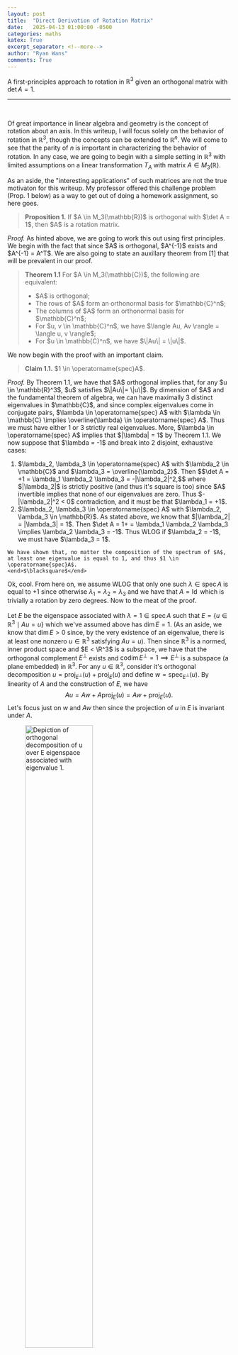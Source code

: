 ```yaml
---
layout: post
title:  "Direct Derivation of Rotation Matrix"
date:   2025-04-13 01:00:00 -0500
categories: maths
katex: True
excerpt_separator: <!--more-->
author: "Ryan Wans"
comments: True
---
```

A first-principles approach to rotation in $\mathbb{R}^3$ given an orthogonal matrix with $\det A = 1$.
<!--more-->

---
<br>

Of great importance in linear algebra and geometry is the concept of rotation about an axis. In this writeup, I will focus solely on the behavior of rotation in $\mathbb{R}^3$, though the concepts can be extended to $\mathbb{R}^n$. We will come to see that the parity of $n$ is important in characterizing the behavior of rotation. In any case, we are going to begin with a simple setting in $\mathbb{R}^3$ with limited assumptions on a linear transformation $T_A$ with matrix $A \in M_3(\mathbb{R})$. 

As an aside, the "interesting applications" of such matrices are not the true motivaton for this writeup. My professor offered this challenge problem (Prop. 1 below) as a way to get out of doing a homework assignment, so here goes. 

<blockquote>
<b>Proposition 1.</b> If $A \in M_3(\mathbb{R})$ is orthogonal with $\det A = 1$, then $A$ is a rotation matrix. 
</blockquote>

<proof>
<i>Proof.</i> 
As hinted above, we are going to work this out using first principles. We begin with the fact that since $A$ is orthogonal, $A^{-1}$ exists and $A^{-1} = A^T$. We are also going to state an auxillary theorem from [1] that will be prevalent in our proof. 

<blockquote>
    <b>Theorem 1.1</b> For $A \in M_3(\mathbb{C})$, the following are equivalent:
    <ul>
        <li> $A$ is orthogonal;</li>
        <li> The rows of $A$ form an orthonormal basis for $\mathbb{C}^n$;</li>
        <li> The columns of $A$ form an orthonormal basis for $\mathbb{C}^n$;</li>
        <li> For $u, v \in \mathbb{C}^n$, we have $\langle Au, Av \rangle = \langle u, v \rangle$;</li>
        <li> For $u \in \mathbb{C}^n$, we have $\|Au\| = \|u\|$.</li>
    </ul>
</blockquote>  

We now begin with the proof with an important claim. 

<blockquote>
<b>Claim 1.1.</b> $1 \in \operatorname{spec}A$.
</blockquote>
<proof>
    <i>Proof.</i> 
    By Theorem 1.1, we have that $A$ orthogonal implies that, for any $u \in \mathbb{R}^3$, $u$ satisfies $\|Au\|= \|u\|$. By dimension of $A$ and the fundamental theorem of algebra, we can have maximally 3 distinct eigenvalues in $\mathbb{C}$, and since complex eigenvalues come in conjugate pairs, $\lambda \in \operatorname{spec} A$ with $\lambda \in \mathbb{C} \implies \overline{\lambda} \in \operatorname{spec} A$. Thus we must have either 1 or 3 strictly real eigenvalues. More, $\lambda \in \operatorname{spec} A$ implies that $|\lambda| = 1$ by Theorem 1.1. We now suppose that $\lambda = -1$ and break into 2 disjoint, exhaustive cases:
    <ol>
        <li>$\lambda_2, \lambda_3 \in \operatorname{spec} A$ with $\lambda_2 \in \mathbb{C}$ and $\lambda_3 = \overline{\lambda_2}$. Then 
        $$\det A = +1 = \lambda_1 \lambda_2 \lambda_3 = -|\lambda_2|^2,$$
        where $|\lambda_2|$ is strictly positive (and thus it's square is too) since $A$ invertible implies that none of our eigenvalues are zero. Thus $-|\lambda_2|^2 < 0$ contradiction, and it must be that $\lambda_1 = +1$. </li>
        <li>$\lambda_2, \lambda_3 \in \operatorname{spec} A$ with $\lambda_2, \lambda_3 \in \mathbb{R}$. As stated above, we know that $|\lambda_2| = |\lambda_3| = 1$. Then $\det A = 1+ = \lambda_1 \lambda_2 \lambda_3 \implies \lambda_2 \lambda_3 = -1$. Thus WLOG if $\lambda_2 = -1$, we must have $\lambda_3 = 1$. </li>
    </ol>

    We have shown that, no matter the composition of the spectrum of $A$, at least one eigenvalue is equal to 1, and thus $1 \in \operatorname{spec}A$.
    <end>$\blacksquare$</end>
</proof>

Ok, cool. From here on, we assume WLOG that only one such $\lambda \in \operatorname{spec} A$ is equal to $+1$ since otherwise $\lambda_1 = \lambda_2 = \lambda_3$ and we have that $A = \operatorname{Id}$ which is trivially a rotation by zero degrees. Now to the meat of the proof.
<br><br>
Let $E$ be the eigenspace associated with $\lambda = 1 \in \operatorname{spec} A$ such that $E = \{u \in \mathbb{R}^3 \mid Au = u\}$ which we've assumed above has $\dim E = 1$. (As an aside, we know that $\dim E > 0$ since, by the very existence of an eigenvalue, there is at least one nonzero $u \in \mathbb{R}^3$ satisfying $Au = u$). Then since $\mathbb{R}^3$ is a normed, inner product space and $E < \R^3$ is a subspace, we have that the orthogonal complement $E^\perp$ exists and $\operatorname{codim} E^\perp = 1 \implies E^\perp$ is a subspace (a plane embedded) in $\mathbb{R}^3$. For any $u \in \mathbb{R}^3$, consider it's orthogonal decomposition $u = \operatorname{proj}_{E^\perp}(u) + \operatorname{proj}_E(u)$ and define $w = \operatorname{spec}_{E^\perp}(u)$. By linearity of $A$ and the construction of $E$, we have
$$Au = Aw + A\operatorname{proj}_E(u) = Aw + \operatorname{proj}_E(u).$$
Let's focus just on $w$ and $Aw$ then since the projection of $u$ in $E$ is invariant under $A$. 
<figure>
    <img src="/images/ortho_decomp.svg" alt="Depiction of orthogonal decomposition of u over E eigenspace associated with eigenvalue 1." style="width:60%" />
</figure>

<blockquote>
<b>Claim 1.2.</b> $E^\perp$ is also invariant under $A$.
</blockquote>
<proof>
    <i>Proof.</i>
    Consider some $u \in E$ and $v \in E^\perp$. By definition of orthogonally complimentary spaces, $\langle u, v \rangle = 0$. But from Theorem 1.1, we know that $A$ orthogonal implies that $\langle u, v \rangle = \langle Au, Av \rangle = 0$ and thus since we know that $E$ is invariant under $A$, $Au \in E \implies Av \in E^\perp$. So $v \in E^\perp \implies Av \in E^\perp$.
<end>$\blacksquare$</end> 
</proof>

<blockquote>
<b>Claim 1.3.</b> We can re-express $A$ as a block matrix under change of basis as
$$\operatorname{Rep}_C(A) = \begin{bmatrix}1 & \textbf{0} \\ \textbf{0} & \textbf{R}\end{bmatrix}$$
such that $\textbf{R} \in M_2(\mathbb{R})$ and $\textbf{R}$ is orthogonal and automorphic over $\operatorname{Rep}_C(E^\perp) \cong \mathbb{R}^2$.
</blockquote>
<proof>
    <i>Proof.</i>
    Consider a unit vector $u \in E$. Further consider that since $E^\perp$ is a subspace with $\dim E^\perp = 2$, we know there exists a (not necessarily unique) set of vectors $\{v, w\} \subset E^\perp$ such that $v$ and $w$ form an orthonormal basis for $E^\perp$. By definition of orthogonally complimentary spaces, we have then that ${u, v, w}$ are all pair-wise orthogonal and of unit length, and thus form a basis for $\R^3$. Let $B = \operatorname{Id} = [\textbf{e}_1\ \textbf{e}_2\ \textbf{e}_3]$ be the standard basis for $\mathbb{R}^3$ and $C = [u\ v\ w]$ be our newly constructed basis. Since the columns of both $B, C$ are orthonormal, both matrices are orthogonal and thus invertible by Theorem 1.1 again. Then since we have that
    $$ AC = \begin{bmatrix}
                    Au & Av & Aw
                \end{bmatrix} = \begin{bmatrix}
                    u & Av & Aw
                \end{bmatrix},$$
    we know that in representation $C$ (that is, $C^{-1}AC = C^TAC$), $A$ takes on the form
    $$ \operatorname{Rep}_C(A) = C^TAC = \begin{bmatrix}
                    1 & \textbf{0} \\ 
                    \textbf{0} & \textbf{R}
                \end{bmatrix}$$
    Some quick intuition behind the presence of the zeroes. First, since $A, C$, and $C^T$ are all orthogonal, so is their composition, meaning rows/columns of $\operatorname{Rep}_C(A)$ are orthonormal. Second, we know that both $E$ and $E^\perp$ are invariant under $A$ and thus $\operatorname{Rep}_A(C)$ as well. Thus for any $x \in E^\perp$, we know that $\langle Tx, u \rangle = 0$. Trivially, by structure of the block matrix in representation $C$, we know that $\textbf{R}$ is endomorphic over $\operatorname{Rep}_C(E^\perp)$. The isomorphic property of $\textbf{R}$ follows from the orthonormality of it's rows/columns, and thus it's invertibility in $M_2(\mathbb{R})$.
<end>$\blacksquare$</end> 
</proof>

Let $T = \operatorname{Rep}_C(A)$ as in Claim 1.3. We've shown thus far that $u \in E \implies Tu = u$ and that $\textbf{R}$ within $T$ is an orthogonal matrix whose determinant is also one since $\det A = \det C \det T \det C^T = \det T = 1 \cdot \det \textbf{R} = 1$. We provide a quick auxillary claim.

<blockquote>
<b>Claim 1.4.</b> $A$ orthogonal implies that $A$ is diagonalizable.
</blockquote>
<proof>
    <i>Proof.</i>
    Stuff probably should go here, not sure though...
    <end>$\blacksquare$</end> 
</proof>

We now arrive at the main result of the proof.

<blockquote>
<b>Claim 1.5.</b> $\textbf{R}$ is the rotation matrix in $\mathbb{R}^2$.
</blockquote>
<proof>
    <i>Proof.</i>
    We have that $\textbf{R}$ is orthogonal and has determinant 1. As shown earlier on, $\lambda \in \operatorname{spec}\textbf{R} \implies |\lambda| = 1$ and thus $\lambda$ lies somwhere on the complex unit circle such that there exists a $\theta \in [0, 2\pi)$ where $\lambda = e^{i\theta}$. Moreover, $\lambda \in \operatorname{spec}\textbf{R} \implies \overline{\lambda} \in \operatorname{spec} \textbf{R}$. Suppose $\theta = 0$ such that $\lambda_1 = \lambda_2 = 1$. By diagonalizability of orthogonal matrices, we know that there must exists two distinct eigenvectors, and in fact $\textbf{R} = I$ rotation by zero degrees. Similarly, if $\theta = \pi$ where $\lambda_1 = \lambda_2 = -1$, we ge that $\textbf{R} = -I$, the rotation by $180$ degrees. Now we can assume WLOG that $\lambda_1 = \overline{\lambda_2}$ are distinct complex eigenvalues with parameter $\theta$ and distinct eigenvectors $v$ and $\overline{v}$, respectively. Thus $\textbf{R}v = e^{i\theta} v$ and $\textbf{R}\overline{v} = e^{-i\theta}\overline{v}$. Suppose that $v = v_1 + i v_2$ with $v_1, v_2 \in \R^2$. Then we have that 
    $$
        \textbf{R}v = (\cos\theta + i\sin\theta)v \\ 
        \textbf{R}\overline{v} = (\cos\theta - i\sin\theta)\overline{v}
    $$
    by Euler's identity and the fact that $\sin$ is odd. Re-expressing this as 
    $$
        \textbf{R}v_1 + i\textbf{R}v_2 - i\textbf{R}v_2 + \textbf{R}v_1 = 2v_1\cos\theta - 2v_2\sin\theta \\ 
        \textbf{R}v_1 + i\textbf{R}v_2 - \textbf{R}v_1 + i\textbf{R}v_2 = 2iv_1\sin\theta + 2iv_2\cos\theta
    $$
    and thus $\textbf{R}v_1 = v_1\cos\theta - v_2\sin\theta$ and $\textbf{R}v_2 = v_1\sin\theta + v_2\cos\theta$. Further, we know that $\langle v_1, v_2 \rangle = 0$ since otherwise, $v = (1+ic)v_1$ and thus $\textbf{R}v_1 = e^{i\theta}v_1$ which is a contradiction since $e^{i\theta}$ would leave the image in $\mathbb{C}^2$, not $\mathbb{R}^2$. Thus $\{v_1, v_2\}$ forms an orthogonal basis for $\mathbb{R}^2$. Now consider any $u \in \mathbb{R}^2$. We can express $u = av_1 + bv_2$ and thus,
    $$
        \textbf{R}u = a\textbf{R}v_1 + b\textbf{R}v_2 = (a\cos\theta + b\sin\theta)v_1 + (b\cos\theta -a\sin\theta)v_2.
    $$
    If $T$ is the change of basis such that $v_1 \mapsto \textbf{e}_1$ and $v_2 \mapsto \textbf{e}_2$, then we get that 
    $$
        T\textbf{R}\begin{bmatrix}
                    a \\ b
                \end{bmatrix} = T\begin{bmatrix}
                    a\cos\theta - b\sin\theta \\ 
                    a\sin\theta + b\cos\theta
                \end{bmatrix}
    $$
    and thus $\textbf{R}$ is the rotation matrix in $\mathbb{R}^2$.
    <end>$\blacksquare$</end>
</proof>

Wrapping things up now, we've shown that, for the same $C = [u\ v\ w]$ as before,
$$
    \operatorname{Rep}_C(A) = \begin{bmatrix}
                    1 & \textbf{0} \\ 
                \textbf{0} & \textbf{R}
            \end{bmatrix}.
$$
Consider now any $x \in \R^3$. If we apply orthogonal decomposition such that
$$
    x = \operatorname{proj}_E(x) + \operatorname{proj}_{E^\perp}(x) = c_1u + c_2v + c_3w,
$$
we have that
$$
    \operatorname{Rep}_C(A)x = \operatorname{Rep}_C(A) \begin{bmatrix}
                c_1 \\ c_2 \\ c_3
            \end{bmatrix} = \begin{bmatrix}
                c_1 \\ \textbf{R}\begin{bmatrix}
                    c_2 \\ c_3
                \end{bmatrix}
            \end{bmatrix} = \begin{bmatrix}
                c_2 \\ 
                c_2\cos\theta - c_3\sin\theta \\ 
                c_2\sin\theta + c_3\cos\theta
            \end{bmatrix}
$$
and thus
$$
    x = \operatorname{Rep}_C(A)^{-1} \circ \begin{bmatrix}
                c_2 \\ 
                c_2\cos\theta - c_3\sin\theta \\ 
                c_2\sin\theta + c_3\cos\theta
            \end{bmatrix}
$$
which corresponds to a rotation in the $yz$-plane in representation $C$ of $\mathbb{R}^3$ or, in our standard basis, a rotation of vector $x$ around the vector $u$ by $\theta$ radians in the counterclockwise direction.

<end>$\blacksquare$</end>
</proof>

As a result of laziness, I've only typed up the first, rough draft of my proof here. It's guarunteed to contain errors. My more complete, final version can be found <a href="/images/challenge_prblm.pdf">here</a>! Anyway, thanks for reading my (probably only) blog post of 2025. 
<br><br>
<references>
<start>References</start>

&#8291;1. Friedberg, Insel, Spence, <i>Linear Algebra</i>, 5th edition, Pearson, 2018.
<references>